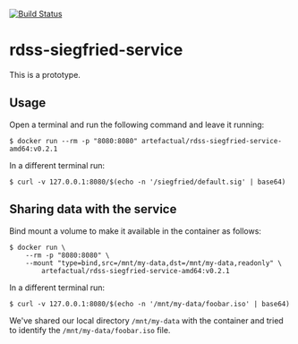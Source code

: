 [![Build Status](https://travis-ci.org/JiscRDSS/rdss-siegfried-service.svg?branch=master)](https://travis-ci.org/JiscRDSS/rdss-siegfried-service) 

# rdss-siegfried-service

This is a prototype.

## Usage

Open a terminal and run the following command and leave it running:

    $ docker run --rm -p "8080:8080" artefactual/rdss-siegfried-service-amd64:v0.2.1

In a different terminal run:

    $ curl -v 127.0.0.1:8080/$(echo -n '/siegfried/default.sig' | base64)

## Sharing data with the service

Bind mount a volume to make it available in the container as follows:

    $ docker run \
    	--rm -p "8080:8080" \
    	--mount "type=bind,src=/mnt/my-data,dst=/mnt/my-data,readonly" \
    		artefactual/rdss-siegfried-service-amd64:v0.2.1

In a different terminal run:

    $ curl -v 127.0.0.1:8080/$(echo -n '/mnt/my-data/foobar.iso' | base64)

We've shared our local directory `/mnt/my-data` with the container and tried
to identify the `/mnt/my-data/foobar.iso` file.
